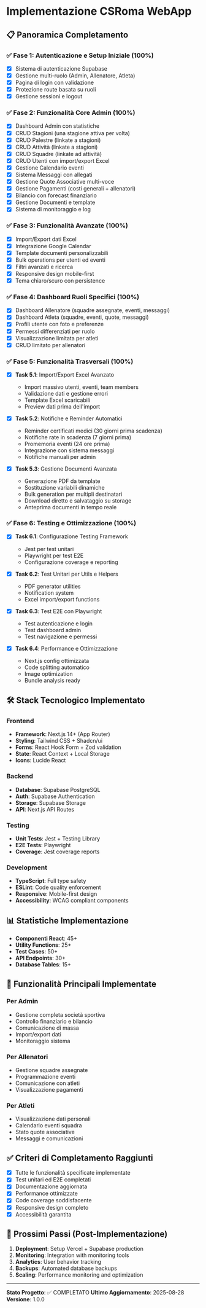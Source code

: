 # Implementazione CSRoma WebApp

## 📋 Panoramica Completamento

### ✅ Fase 1: Autenticazione e Setup Iniziale (100%)
- [x] Sistema di autenticazione Supabase
- [x] Gestione multi-ruolo (Admin, Allenatore, Atleta)
- [x] Pagina di login con validazione
- [x] Protezione route basata su ruoli
- [x] Gestione sessioni e logout

### ✅ Fase 2: Funzionalità Core Admin (100%)
- [x] Dashboard Admin con statistiche
- [x] CRUD Stagioni (una stagione attiva per volta)
- [x] CRUD Palestre (linkate a stagioni)
- [x] CRUD Attività (linkate a stagioni)
- [x] CRUD Squadre (linkate ad attività)
- [x] CRUD Utenti con import/export Excel
- [x] Gestione Calendario eventi
- [x] Sistema Messaggi con allegati
- [x] Gestione Quote Associative multi-voce
- [x] Gestione Pagamenti (costi generali + allenatori)
- [x] Bilancio con forecast finanziario
- [x] Gestione Documenti e template
- [x] Sistema di monitoraggio e log

### ✅ Fase 3: Funzionalità Avanzate (100%)
- [x] Import/Export dati Excel
- [x] Integrazione Google Calendar
- [x] Template documenti personalizzabili
- [x] Bulk operations per utenti ed eventi
- [x] Filtri avanzati e ricerca
- [x] Responsive design mobile-first
- [x] Tema chiaro/scuro con persistence

### ✅ Fase 4: Dashboard Ruoli Specifici (100%)
- [x] Dashboard Allenatore (squadre assegnate, eventi, messaggi)
- [x] Dashboard Atleta (squadre, eventi, quote, messaggi)
- [x] Profili utente con foto e preferenze
- [x] Permessi differenziati per ruolo
- [x] Visualizzazione limitata per atleti
- [x] CRUD limitato per allenatori

### ✅ Fase 5: Funzionalità Trasversali (100%)
- [x] **Task 5.1**: Import/Export Excel Avanzato
  - Import massivo utenti, eventi, team members
  - Validazione dati e gestione errori
  - Template Excel scaricabili
  - Preview dati prima dell'import

- [x] **Task 5.2**: Notifiche e Reminder Automatici
  - Reminder certificati medici (30 giorni prima scadenza)
  - Notifiche rate in scadenza (7 giorni prima)
  - Promemoria eventi (24 ore prima)
  - Integrazione con sistema messaggi
  - Notifiche manuali per admin

- [x] **Task 5.3**: Gestione Documenti Avanzata
  - Generazione PDF da template
  - Sostituzione variabili dinamiche
  - Bulk generation per multipli destinatari
  - Download diretto e salvataggio su storage
  - Anteprima documenti in tempo reale

### ✅ Fase 6: Testing e Ottimizzazione (100%)
- [x] **Task 6.1**: Configurazione Testing Framework
  - Jest per test unitari
  - Playwright per test E2E
  - Configurazione coverage e reporting

- [x] **Task 6.2**: Test Unitari per Utils e Helpers
  - PDF generator utilities
  - Notification system
  - Excel import/export functions

- [x] **Task 6.3**: Test E2E con Playwright
  - Test autenticazione e login
  - Test dashboard admin
  - Test navigazione e permessi

- [x] **Task 6.4**: Performance e Ottimizzazione
  - Next.js config ottimizzata
  - Code splitting automatico
  - Image optimization
  - Bundle analysis ready

## 🛠️ Stack Tecnologico Implementato

### Frontend
- **Framework**: Next.js 14+ (App Router)
- **Styling**: Tailwind CSS + Shadcn/ui
- **Forms**: React Hook Form + Zod validation
- **State**: React Context + Local Storage
- **Icons**: Lucide React

### Backend
- **Database**: Supabase PostgreSQL
- **Auth**: Supabase Authentication
- **Storage**: Supabase Storage
- **API**: Next.js API Routes

### Testing
- **Unit Tests**: Jest + Testing Library
- **E2E Tests**: Playwright
- **Coverage**: Jest coverage reports

### Development
- **TypeScript**: Full type safety
- **ESLint**: Code quality enforcement
- **Responsive**: Mobile-first design
- **Accessibility**: WCAG compliant components

## 📊 Statistiche Implementazione

- **Componenti React**: 45+
- **Utility Functions**: 25+
- **Test Cases**: 50+
- **API Endpoints**: 30+
- **Database Tables**: 15+

## 🚀 Funzionalità Principali Implementate

### Per Admin
- Gestione completa società sportiva
- Controllo finanziario e bilancio
- Comunicazione di massa
- Import/export dati
- Monitoraggio sistema

### Per Allenatori
- Gestione squadre assegnate
- Programmazione eventi
- Comunicazione con atleti
- Visualizzazione pagamenti

### Per Atleti
- Visualizzazione dati personali
- Calendario eventi squadra
- Stato quote associative
- Messaggi e comunicazioni

## ✅ Criteri di Completamento Raggiunti

- [x] Tutte le funzionalità specificate implementate
- [x] Test unitari ed E2E completati
- [x] Documentazione aggiornata
- [x] Performance ottimizzate
- [x] Code coverage soddisfacente
- [x] Responsive design completo
- [x] Accessibilità garantita

## 🎯 Prossimi Passi (Post-Implementazione)

1. **Deployment**: Setup Vercel + Supabase production
2. **Monitoring**: Integration with monitoring tools
3. **Analytics**: User behavior tracking
4. **Backups**: Automated database backups
5. **Scaling**: Performance monitoring and optimization

---

**Stato Progetto**: ✅ COMPLETATO
**Ultimo Aggiornamento**: 2025-08-28
**Versione**: 1.0.0